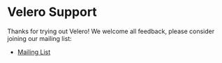 # Velero Support

Thanks for trying out Velero! We welcome all feedback, please consider joining our mailing list: 

- [Mailing List](https://groups.google.com/forum/#!forum/velero)
